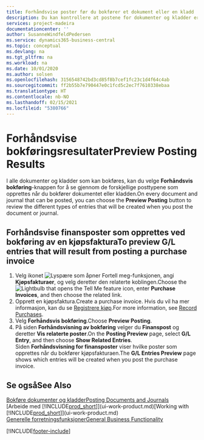 ```yaml
---
title: Forhåndsvise poster før du bokfører et dokument eller en kladd | Microsoft-dokumentasjon
description: Du kan kontrollere at postene for dokumenter og kladder er nøyaktige, før du bokfører dem i Finans.
services: project-madeira
documentationcenter: ''
author: SusanneWindfeldPedersen
ms.service: dynamics365-business-central
ms.topic: conceptual
ms.devlang: na
ms.tgt_pltfrm: na
ms.workload: na
ms.date: 10/01/2020
ms.author: solsen
ms.openlocfilehash: 3156548742bd3cd85f8b7cef1fc23c1d4f64c4ab
ms.sourcegitcommit: ff2b55b7e790447e0c1fcd5c2ec7f7610338ebaa
ms.translationtype: HT
ms.contentlocale: nb-NO
ms.lasthandoff: 02/15/2021
ms.locfileid: "5380766"
---
```

# <a name="preview-posting-results"></a><span data-ttu-id="c4f5f-103">Forhåndsvise bokføringsresultater</span><span class="sxs-lookup"><span data-stu-id="c4f5f-103">Preview Posting Results</span></span>
<span data-ttu-id="c4f5f-104">I alle dokumenter og kladder som kan bokføres, kan du velge **Forhåndsvis bokføring**-knappen for å se gjennom de forskjellige posttypene som opprettes når du bokfører dokumentet eller kladden.</span><span class="sxs-lookup"><span data-stu-id="c4f5f-104">On every document and journal that can be posted, you can choose the **Preview Posting** button to review the different types of entries that will be created when you post the document or journal.</span></span>

## <a name="to-preview-gl-entries-that-will-result-from-posting-a-purchase-invoice"></a><span data-ttu-id="c4f5f-105">Forhåndsvise finansposter som opprettes ved bokføring av en kjøpsfaktura</span><span class="sxs-lookup"><span data-stu-id="c4f5f-105">To preview G/L entries that will result from posting a purchase invoice</span></span>
1. <span data-ttu-id="c4f5f-106">Velg ikonet ![Lyspære som åpner Fortell meg-funksjonen](media/ui-search/search_small.png "Fortell hva du vil gjøre"), angi **Kjøpsfakturaer**, og velg deretter den relaterte koblingen.</span><span class="sxs-lookup"><span data-stu-id="c4f5f-106">Choose the ![Lightbulb that opens the Tell Me feature](media/ui-search/search_small.png "Tell me what you want to do") icon, enter **Purchase Invoices**, and then choose the related link.</span></span>
2. <span data-ttu-id="c4f5f-107">Opprett en kjøpsfaktura.</span><span class="sxs-lookup"><span data-stu-id="c4f5f-107">Create a purchase invoice.</span></span> <span data-ttu-id="c4f5f-108">Hvis du vil ha mer informasjon, kan du se [Registrere kjøp](purchasing-how-record-purchases.md).</span><span class="sxs-lookup"><span data-stu-id="c4f5f-108">For more information, see [Record Purchases](purchasing-how-record-purchases.md).</span></span>
3. <span data-ttu-id="c4f5f-109">Velg **Forhåndsvis bokføring**.</span><span class="sxs-lookup"><span data-stu-id="c4f5f-109">Choose **Preview Posting**.</span></span>
4. <span data-ttu-id="c4f5f-110">På siden **Forhåndsvisning av bokføring** velger du **Finanspost** og deretter **Vis relaterte poster**.</span><span class="sxs-lookup"><span data-stu-id="c4f5f-110">On the **Posting Preview** page, select **G/L Entry**, and then choose **Show Related Entries**.</span></span>  
   <span data-ttu-id="c4f5f-111">Siden **Forhåndsvisning for finansposter** viser hvilke poster som opprettes når du bokfører kjøpsfakturaen.</span><span class="sxs-lookup"><span data-stu-id="c4f5f-111">The **G/L Entries Preview** page shows which entries will be created when you post the purchase invoice.</span></span>

## <a name="see-also"></a><span data-ttu-id="c4f5f-112">Se også</span><span class="sxs-lookup"><span data-stu-id="c4f5f-112">See Also</span></span>
[<span data-ttu-id="c4f5f-113">Bokføre dokumenter og kladder</span><span class="sxs-lookup"><span data-stu-id="c4f5f-113">Posting Documents and Journals</span></span>](ui-post-documents-journals.md)  
<span data-ttu-id="c4f5f-114">[Arbeide med [!INCLUDE[prod_short](includes/prod_short.md)]](ui-work-product.md)</span><span class="sxs-lookup"><span data-stu-id="c4f5f-114">[Working with [!INCLUDE[prod_short](includes/prod_short.md)]](ui-work-product.md)</span></span>  
[<span data-ttu-id="c4f5f-115">Generelle forretningsfunksjoner</span><span class="sxs-lookup"><span data-stu-id="c4f5f-115">General Business Functionality</span></span>](ui-across-business-areas.md)


[!INCLUDE[footer-include](includes/footer-banner.md)]